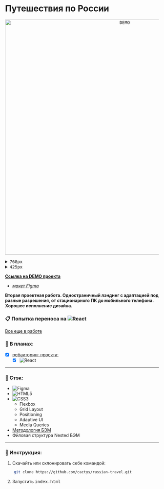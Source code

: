 # Путешествия по России

<p align="center"><kbd> <img width="768" height="auto" align="center" src="./DEMO.gif" alt="DEMO"> </kbd></p>

<details>  <summary> <kbd>768px</kbd> </summary>
<p align="center"><kbd> <img width="768" height="auto" align="center" src="./DEMO-768.gif" alt="DEMO"> </kbd></p>
</details>

<details>  <summary> <kbd>425px</kbd> </summary>
<p align="center"><kbd> <img width="425" height="auto" align="center" src="./DEMO-425.gif" alt="DEMO"> </kbd></p>
</details>

**[Ссылка на DEMO проекта](https://russian-travel-kohl.vercel.app/)**
  - *[макет Figma](https://www.figma.com/file/5S2WSbEFL6awjVWJ0NWL8Q/Sprint-3_-Russia-_-desktop-%2B-mobile?node-id=28503%3A0)*

**Вторая проектная работа. Одностраничный лэндинг с адаптацией под разные разрешения, от стационарного ПК до мобильного телефона. Хорошее исполнение дизайна.**

### 📋 **Попытка переноса на ![React](https://img.shields.io/badge/react-%2320232a.svg?style=for-the-badge&logo=react&logoColor=%2361DAFB)**
[Все еще в работе](https://github.com/cactys/react-russian-travel)

### :page_facing_up: **В планах:**
  - [x] [рефакторинг проекта:](https://github.com/cactys/react-russian-travel)
      - [x] ![React](https://img.shields.io/badge/react-%2320232a.svg?style=for-the-badge&logo=react&logoColor=%2361DAFB)

___
### 🔨 Стэк:
+ ![Figma](https://img.shields.io/badge/figma-%23F24E1E.svg?style=for-the-badge&logo=figma&logoColor=white)
+ ![HTML5](https://img.shields.io/badge/html5-%23E34F26.svg?style=for-the-badge&logo=html5&logoColor=white)
+ ![CSS3](https://img.shields.io/badge/css3-%231572B6.svg?style=for-the-badge&logo=css3&logoColor=white)
  - Flexbox
  - Grid Layout
  - Positioning
  - Adaptive UI
  - Media Queries
+ [Методология БЭМ](https://ru.bem.info/methodology/)
+ Фйловая структура Nested БЭМ

---
### 🔧 Инструкция:
1. Скачайть или склонировать себе командой:
```sh
    git clone https://github.com/cactys/russian-travel.git
```
2. Запустить <kbd>index.html</kbd>

